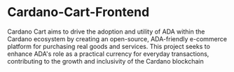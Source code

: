 # Cardano-Cart-Frontend
Cardano Cart aims to drive the adoption and utility of ADA within the Cardano ecosystem by creating an open-source, ADA-friendly e-commerce platform for purchasing real goods and services. This project seeks to enhance ADA's role as a practical currency for everyday transactions, contributing to the growth and inclusivity of the Cardano blockchain
